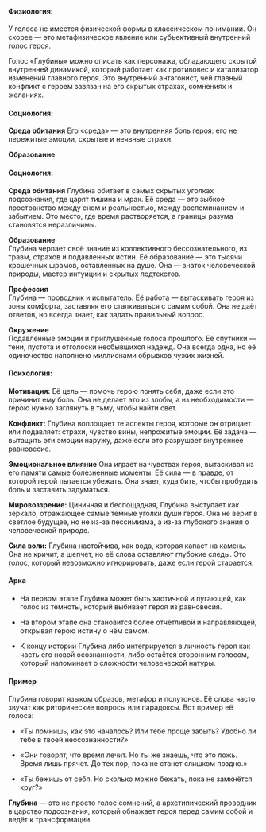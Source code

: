 #### Физиология:

У голоса не имеется физической формы в классическом понимании. Он скорее — это метафизическое явление или субъективный внутренний голос героя.

Голос «Глубины» можно описать как персонажа, обладающего скрытой внутренней динамикой, который работает как противовес и катализатор изменений главного героя. Это внутренний антагонист, чей главный конфликт с героем завязан на его скрытых страхах, сомнениях и желаниях.
#### Социология:

**Среда обитания**
Его «среда» — это внутренняя боль героя: его не пережитые эмоции, скрытые и неявные страхи. 

**Образование**

#### Социология:

**Среда обитания**
Глубина обитает в самых скрытых уголках подсознания, где царят тишина и мрак. Её среда — это зыбкое пространство между сном и реальностью, между воспоминанием и забытием. Это место, где время растворяется, а границы разума становятся неразличимы.

**Образование**  
Глубина черпает своё знание из коллективного бессознательного, из травм, страхов и подавленных истин. Её образование — это тысячи крошечных шрамов, оставленных на душе. Она — знаток человеческой природы, мастер интуиции и скрытых подтекстов.

**Профессия**  
Глубина — проводник и испытатель. Её работа — вытаскивать героя из зоны комфорта, заставляя его сталкиваться с самим собой. Она не даёт ответов, но всегда знает, как задать правильный вопрос.

**Окружение**  
Подавленные эмоции и приглушённые голоса прошлого. Её спутники — тени, пустота и отголоски несбывшихся надежд. Она всегда одна, но её одиночество наполнено миллионами обрывков чужих жизней.
#### Психология:

**Мотивация:** Её цель — помочь герою понять себя, даже если это причинит ему боль. Она не делает это из злобы, а из необходимости — герою нужно заглянуть в тьму, чтобы найти свет.

**Конфликт:** Глубина воплощает те аспекты героя, которые он отрицает или подавляет: страхи, чувство вины, непрожитые эмоции. Её задача — вытащить эти эмоции наружу, даже если это разрушает внутреннее равновесие.

**Эмоциональное влияние**
Она играет на чувствах героя, вытаскивая из его памяти самые болезненные моменты. Её сила — в правде, от которой герой пытается убежать. Она знает, куда бить, чтобы пробудить боль и заставить задуматься.

**Мировоззрение:**
Циничная и беспощадная, Глубина выступает как зеркало, отражающее самые темные уголки души героя. Она не верит в светлое будущее, но не из-за пессимизма, а из-за глубокого знания о человеческой природе.

**Сила воли:**
Глубина настойчива, как вода, которая капает на камень. Она не кричит, а шепчет, но её слова оставляют глубокие следы. Это голос, который невозможно игнорировать, даже если герой старается.
#### Арка

- На первом этапе Глубина может быть хаотичной и пугающей, как голос из темноты, который выбивает героя из равновесия.

- На втором этапе она становится более отчётливой и направляющей, открывая герою истину о нём самом.

- К концу истории Глубина либо интегрируется в личность героя как часть его новой осознанности, либо остаётся сторонним голосом, который напоминает о сложности человеческой натуры.

#### Пример
Глубина говорит языком образов, метафор и полутонов. Её слова часто звучат как риторические вопросы или парадоксы. Вот пример её голоса:

- «Ты помнишь, как это началось? Или тебе проще забыть? Удобно ли тебе в твоей неосознанности?»

- «Они говорят, что время лечит. Но ты же знаешь, что это ложь. Время лишь прячет. До тех пор, пока не станет слишком поздно.»

- «Ты бежишь от себя. Но сколько можно бежать, пока не замкнётся круг?»

**Глубина** — это не просто голос сомнений, а архетипический проводник в царство подсознания, который обнажает героя перед самим собой и ведёт к трансформации.
